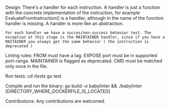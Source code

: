 Design:
    There's a handler for each instruction. A handler is just a function with the concrete implementation of the instruction, for example EvaluateFromInstruction() is a handler, although in the name of the function handler is missing. A handler is more like an abstraction.

    For each handler we have a succes/non-success behavior test. The exception at this stage is the MAINTAINER handler, since if you have a MAITAINER you always get the same behavior ( the instruction is deprecated )

Linting rules:
    FROM must have a tag.
    EXPOSE port must be in supported port-range.
    MAINTAINER is flagged as deprecated.
    CMD must be matched only once in the file.

Run tests:
    cd /tests
    go test

Compile and run the binary:
    go build -o babylinter && ./babylinter [DIRECTORY_WHERE_DOCKERFILE_IS_LOCATED]

Contributions:
    Any contributions are welcomed.
